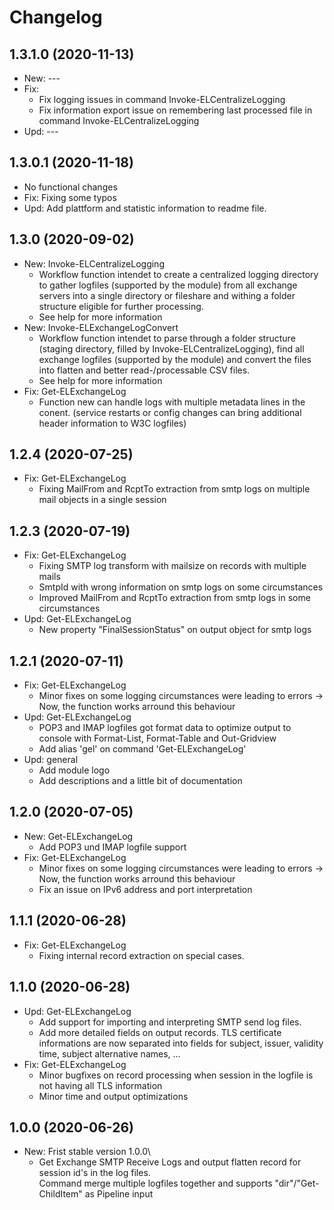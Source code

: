 ﻿# Changelog
## 1.3.1.0 (2020-11-13)
- New: ---
- Fix:
    - Fix logging issues in command Invoke-ELCentralizeLogging
    - Fix information export issue on remembering last processed file in command Invoke-ELCentralizeLogging
- Upd: ---

## 1.3.0.1 (2020-11-18)
- No functional changes
- Fix: Fixing some typos
- Upd: Add plattform and statistic information to readme file.
## 1.3.0 (2020-09-02)
- New: Invoke-ELCentralizeLogging
    - Workflow function intendet to create a centralized logging directory to gather logfiles (supported by the module) from all exchange servers into a single directory or fileshare and withing a folder structure eligible for further processing.
    - See help for more information
- New: Invoke-ELExchangeLogConvert
    - Workflow function intendet to parse through a folder structure (staging directory, filled by Invoke-ELCentralizeLogging), find all exchange logfiles (supported by the module) and convert the files into flatten and better read-/processable CSV files.
    - See help for more information
- Fix: Get-ELExchangeLog
    - Function new can handle logs with multiple metadata lines in the conent. (service restarts or config changes can bring additional header information to W3C logfiles)

## 1.2.4 (2020-07-25)
- Fix: Get-ELExchangeLog
    - Fixing MailFrom and RcptTo extraction from smtp logs on multiple mail objects in a single session

## 1.2.3 (2020-07-19)
- Fix: Get-ELExchangeLog
    - Fixing SMTP log transform with mailsize on records with multiple mails
    - SmtpId with wrong information on smtp logs on some circumstances
    - Improved MailFrom and RcptTo extraction from smtp logs in some circumstances
- Upd: Get-ELExchangeLog
    - New property "FinalSessionStatus" on output object for smtp logs

## 1.2.1 (2020-07-11)
- Fix: Get-ELExchangeLog
    - Minor fixes on some logging circumstances were leading to errors -> Now, the function works arround this behaviour
- Upd: Get-ELExchangeLog
    - POP3 and IMAP logfiles got format data to optimize output to console with Format-List, Format-Table and Out-Gridview
    - Add alias 'gel' on command 'Get-ELExchangeLog'
- Upd: general
    - Add module logo
    - Add descriptions and a little bit of documentation

## 1.2.0 (2020-07-05)
- New: Get-ELExchangeLog
    - Add POP3 und IMAP logfile support
- Fix: Get-ELExchangeLog
    - Minor fixes on some logging circumstances were leading to errors -> Now, the function works arround this behaviour
    - Fix an issue on IPv6 address and port interpretation

## 1.1.1 (2020-06-28)
- Fix: Get-ELExchangeLog
    - Fixing internal record extraction on special cases.

## 1.1.0 (2020-06-28)
- Upd: Get-ELExchangeLog
    - Add support for importing and interpreting SMTP send log files.
    - Add more detailed fields on output records. TLS certificate informations are now separated into fields for subject, issuer, validity time, subject alternative names, ...
- Fix: Get-ELExchangeLog
    - Minor bugfixes on record processing when session in the logfile is not having all TLS information
    - Minor time and output optimizations

## 1.0.0 (2020-06-26)
- New: Frist stable version 1.0.0\
    - Get Exchange SMTP Receive Logs and output flatten record for session id's in the log files.\
    Command merge multiple logfiles together and supports "dir"/"Get-ChildItem" as Pipeline input

